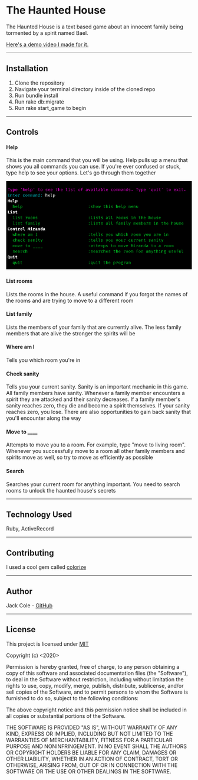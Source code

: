 The Haunted House
========================

The Haunted House is a text based game about an innocent family being tormented by a spirit named Bael.

[Here's a demo video I made for it.](https://youtu.be/m3HeToVCy8I)

---

## Installation

1. Clone the repository
2. Navigate your terminal directory inside of the cloned repo
3. Run bundle install
4. Run rake db:migrate
5. Run rake start_game to begin

---

## Controls

#### Help

This is the main command that you will be using. Help pulls up a menu that shows you all commands you can use. If you're ever confused or stuck, type help to see your options. Let's go through them together

![Help](screenshots/help.png)

#### List rooms

Lists the rooms in the house. A useful command if you forgot the names of the rooms and are trying to move to a different room

#### List family

Lists the members of your family that are currently alive. The less family members that are alive the stronger the spirits will be

#### Where am I

Tells you which room you're in

#### Check sanity

Tells you your current sanity. Sanity is an important mechanic in this game. All family members have sanity. Whenever a family member encounters a spirit they are attacked and their sanity decreases. If a family member's sanity reaches zero, they die and become a spirit themselves. If your sanity reaches zero, you lose. There are also opportunities to gain back sanity that you'll encounter along the way

#### Move to ____

Attempts to move you to a room. For example, type "move to living room". Whenever you successfully move to a room all other family members and spirits move as well, so try to move as efficiently as possible

#### Search

Searches your current room for anything important. You need to search rooms to unlock the haunted house's secrets

---

## Technology Used

Ruby, 
ActiveRecord

---

## Contributing

I used a cool gem called [colorize](https://github.com/fazibear/colorize)

---

## Author

Jack Cole - [GitHub](https://github.com/123JackCole)

---

## License

This project is licensed under [MIT](https://en.wikipedia.org/wiki/MIT_License#References)

Copyright (c) <2020> <Jack Cole>

Permission is hereby granted, free of charge, to any person obtaining a copy
of this software and associated documentation files (the "Software"), to deal
in the Software without restriction, including without limitation the rights
to use, copy, modify, merge, publish, distribute, sublicense, and/or sell
copies of the Software, and to permit persons to whom the Software is
furnished to do so, subject to the following conditions:

The above copyright notice and this permission notice shall be included in all
copies or substantial portions of the Software.

THE SOFTWARE IS PROVIDED "AS IS", WITHOUT WARRANTY OF ANY KIND, EXPRESS OR
IMPLIED, INCLUDING BUT NOT LIMITED TO THE WARRANTIES OF MERCHANTABILITY,
FITNESS FOR A PARTICULAR PURPOSE AND NONINFRINGEMENT. IN NO EVENT SHALL THE
AUTHORS OR COPYRIGHT HOLDERS BE LIABLE FOR ANY CLAIM, DAMAGES OR OTHER
LIABILITY, WHETHER IN AN ACTION OF CONTRACT, TORT OR OTHERWISE, ARISING FROM,
OUT OF OR IN CONNECTION WITH THE SOFTWARE OR THE USE OR OTHER DEALINGS IN THE
SOFTWARE.
